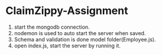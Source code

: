 # ClaimZippy-Assignment
1. start the mongodb connection.
2. nodemon is used to auto start the server when saved.
3. Schema and validation is done model folder(Employee.js).
4. open index.js, start the server by running it.

